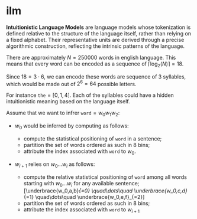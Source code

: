 # ilm
**Intuitionistic Language Models** are language models whose tokenization is defined relative to the structure of the language itself, rather than relying on a fixed alphabet. Their representative units are derived through a precise algorithmic construction, reflecting the intrinsic patterns of the language.

There are approximately $N=250000$ words in english language. This means that every word can be encoded as a sequence of $\lceil \log_2(N) \rceil = 18$.

Since $18 = 3 \cdot 6$, we can encode these words are sequence of $3$ syllables, which would be made out of $2^6 = 64$ possible letters.

For instance $\texttt{the} = [0,1,4]$. Each of the syllables could have a hidden intuitionistic meaning based on the language itself.

Assume that we want to infrer $\texttt{word} = w_0w_1w_2$: 

- $w_0$ would be inferred by computing as follows:
    - compute the statistical positioning of $\texttt{word}$ in a sentence;
    - partition the set of words ordered as such in 8 bins;
    - attribute the index associated with $\texttt{word}$ to $w_0$.

- $w_{i+1}$ relies on $w_{0}\dots w_{i}$ as follows:
    - compute the relative statistical positioning of $\texttt{word}$ among all words starting with $w_{0}\dots w_{i}$ for any available sentence;
    \[\underbrace{w_0,a,b}_{=0} \quad\dots\quad \underbrace{w_0,c,d}_{=1} \quad\dots\quad \underbrace{w_0,e,f}_{=2}\]
    - partition the set of words ordered as such in 8 bins;
    - attribute the index associated with $\texttt{word}$ to $w_{i+1}$
